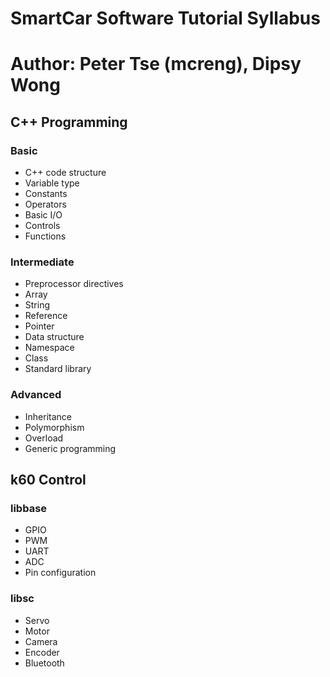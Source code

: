# SmartCar Software Tutorial Syllabus
# Author: Peter Tse (mcreng), Dipsy Wong

## C++ Programming
### Basic
* C++ code structure
* Variable type
* Constants
* Operators
* Basic I/O
* Controls
* Functions

### Intermediate
* Preprocessor directives
* Array
* String
* Reference
* Pointer
* Data structure
* Namespace
* Class
* Standard library

### Advanced
* Inheritance
* Polymorphism
* Overload
* Generic programming

## k60 Control
### libbase
* GPIO
* PWM
* UART
* ADC
* Pin configuration

### libsc
* Servo
* Motor
* Camera
* Encoder
* Bluetooth
